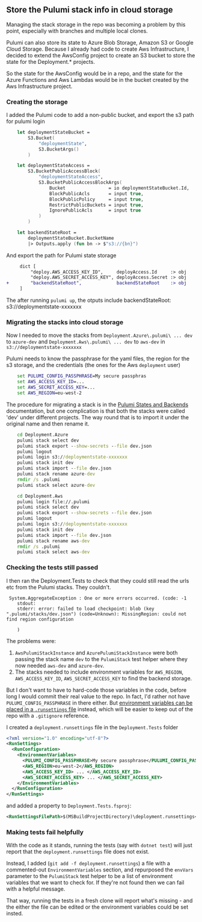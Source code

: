 ## Store the Pulumi stack info in cloud storage
Managing the stack storage in the repo was becoming a problem by this point, especially with branches and multiple local clones.

Pulumi can also store its state to Azure Blob Storage, Amazon S3 or Google Cloud Storage. Because I already had code to create Aws Infrastructure, I decided to extend the AwsConfig project to create an S3 bucket to store the state for the Deployment.* projects.

So the state for the AwsConfig would be in a repo, and the state for the Azure Functions and Aws Lambdas would be in the bucket created by the Aws Infrastructure project.
### Creating the storage
I added the Pulumi code to add a non-public bucket, and export the s3 path for pulumi login
```fsharp
    let deploymentStateBucket =
        S3.Bucket(
            "deploymentState",
            S3.BucketArgs()
        )

    let deploymentStateAccess =
        S3.BucketPublicAccessBlock(
            "deploymentStateAccess",
            S3.BucketPublicAccessBlockArgs(
                Bucket                = io deploymentStateBucket.Id,
                BlockPublicAcls       = input true,
                BlockPublicPolicy     = input true,
                RestrictPublicBuckets = input true,
                IgnorePublicAcls      = input true
            )
        )

    let backendStateRoot =
        deploymentStateBucket.BucketName
        |> Outputs.apply (fun bn -> $"s3://{bn}")
```
And export the path for Pulumi state storage
```diff
     dict [
         "deploy.AWS_ACCESS_KEY_ID",     deployAccess.Id     :> obj
         "deploy.AWS_SECRET_ACCESS_KEY", deployAccess.Secret :> obj
+        "backendStateRoot",             backendStateRoot    :> obj
     ]
```

The after running `pulumi up`, the otputs include 
backendStateRoot: s3://deploymentstate-xxxxxxx
### Migrating the stacks into cloud storage
Now I needed to move the stacks from `Deployment.Azure\.pulumi\ ... dev` to `azure-dev` and `Deployment.Aws\.pulumi\ ... dev` to `aws-dev` in `s3://deploymentstate-xxxxxxx`

Pulumi needs to know the passphrase for the yaml files, the region for the s3 storage, and the credentials (the ones for the Aws `deployment` user)
```cmd
    set PULUMI_CONFIG_PASSPHRASE=My secure passphras
    set AWS_ACCESS_KEY_ID=...
    set AWS_SECRET_ACCESS_KEY=...
    set AWS_REGION=eu-west-2
```
The procedure for migrating a stack is in the [Pulumi States and Backends](https://www.pulumi.com/docs/intro/concepts/state/#migrating-between-backends) documentation, but one complication is that both the stacks were called 'dev' under different projects. The way round that is to import it under the original name and then rename it.
```cmd
    cd Deployment.Azure
    pulumi stack select dev
    pulumi stack export --show-secrets --file dev.json
    pulumi logout
    pulumi login s3://deploymentstate-xxxxxxx
    pulumi stack init dev
    pulumi stack import --file dev.json
    pulumi stack rename azure-dev
    rmdir /s .pulumi
    pulumi stack select azure-dev

    cd Deployment.Aws
    pulumi login file://.pulumi
    pulumi stack select dev
    pulumi stack export --show-secrets --file dev.json
    pulumi logout
    pulumi login s3://deploymentstate-xxxxxxx
    pulumi stack init dev
    pulumi stack import --file dev.json
    pulumi stack rename aws-dev
    rmdir /s .pulumi
    pulumi stack select aws-dev
```
### Checking the tests still passed
I then ran the Deployment.Tests to check that they could still read the urls etc from the Pulumi stacks. They couldn't.
```
 System.AggregateException : One or more errors occurred. (code: -1
    stdout: 
    stderr: error: failed to load checkpoint: blob (key ".pulumi/stacks/dev.json") (code=Unknown): MissingRegion: could not find region configuration
    
    )
```
The problems were:
1. `AwsPulumiStackInstance` and `AzurePulumiStackInstance` were both passing the stack name `dev` to the `PulumiStack` test helper where they now needed `aws-dev` and `azure-dev`.
2. The stacks needed to include environment variables for `AWS_REGION`, `AWS_ACCESS_KEY_ID`, `AWS_SECRET_ACCESS_KEY` to find the backend storage.

But I don't want to have to hard-code those variables in the code, before long I would commit their real value to the repo. In fact, I'd rather not have `PULUMI_CONFIG_PASSPHRASE` in there either. But [environment variables can be placed in a `.runsettings` file](https://docs.microsoft.com/en-us/visualstudio/test/configure-unit-tests-by-using-a-dot-runsettings-file) instead, which will be easier to keep out of the repo with a `.gitignore` reference.

I created a `deployment.runsettings` file in the `Deployment.Tests` folder
```xml
<?xml version="1.0" encoding="utf-8"?>
<RunSettings>
  <RunConfiguration>
    <EnvironmentVariables>
      <PULUMI_CONFIG_PASSPHRASE>My secure passphrase</PULUMI_CONFIG_PASSPHRASE>
      <AWS_REGION>eu-west-2</AWS_REGION>
      <AWS_ACCESS_KEY_ID> ... </AWS_ACCESS_KEY_ID>
      <AWS_SECRET_ACCESS_KEY> ... </AWS_SECRET_ACCESS_KEY>
    </EnvironmentVariables>
  </RunConfiguration>
</RunSettings>

```
and added a property to `Deployment.Tests.fsproj`:
```xml
<RunSettingsFilePath>$(MSBuildProjectDirectory)\deployment.runsettings</RunSettingsFilePath>`
```
### Making tests fail helpfully
With the code as it stands, running the tests (say with `dotnet test`) will just report that the `deployment.runsettings` file does not exist.

Instead, I added (`git add -f deployment.runsettings`) a file with a commented-out `EnvironmentVariables` section, and repurposed the `envVars` parameter to the `PulumiStack` test helper to be a list of environment variables that we want to check for. If they're not found then we can fail with a helpful message.

That way, running the tests in a fresh clone will report what's missing - and the either the file can be edited or the environment variables could be set insted.

